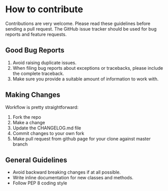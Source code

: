 # How to contribute

Contributions are very welcome. Please read these guidelines before
sending a pull request. The GitHub issue tracker should be used for
bug reports and feature requests.

## Good Bug Reports

1. Avoid raising duplicate issues.
2. When filing bug reports about exceptions or tracebacks, please include the complete traceback.
3. Make sure you provide a suitable amount of information to work with.

## Making Changes

Workflow is pretty straightforward:

1. Fork the repo
2. Make a change
3. Update the CHANGELOG.md file
4. Commit changes to your own fork
5. Make pull request from github page for your clone against master branch

## General Guidelines

* Avoid backward breaking changes if at all possible.
* Write inline documentation for new classes and methods.
* Follow PEP 8 coding style
